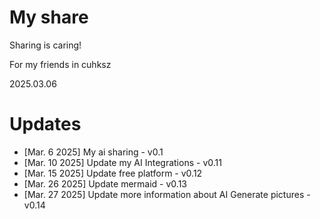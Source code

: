# My share
Sharing is caring! 

For my friends in cuhksz

2025.03.06

# Updates
- [Mar. 6 2025] My ai sharing - v0.1
- [Mar. 10 2025] Update my AI Integrations - v0.11
- [Mar. 15 2025] Update free platform - v0.12
- [Mar. 26 2025] Update mermaid - v0.13
- [Mar. 27 2025] Update more information about AI Generate pictures - v0.14